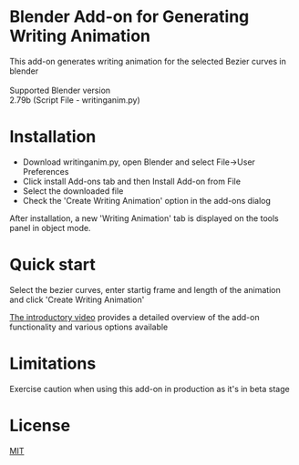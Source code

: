 # Blender Add-on for Generating Writing Animation<br>
This add-on generates writing animation for the selected Bezier curves in blender <br><br>
Supported Blender version<br>
2.79b (Script File - writinganim.py) <br>

# Installation
- Download writinganim.py, open Blender and select File->User Preferences <br>
- Click install Add-ons tab and then Install Add-on from File<br>
- Select the downloaded file <br>
- Check the 'Create Writing Animation' option in the add-ons dialog <br>

After installation, a new 'Writing Animation' tab is displayed on the tools panel in object mode.

# Quick start
Select the bezier curves, enter startig frame and length of the animation and click 'Create Writing Animation'<br>

<a href=https://youtu.be/_tATQJhAkIg> The introductory video</a> provides a detailed overview of the add-on functionality and various options available

# Limitations
Exercise caution when using this add-on in production as it's in beta stage<br>

# License
<a href=https://github.com/Shriinivas/writinganimation/blob/master/LICENSE>MIT</a>
